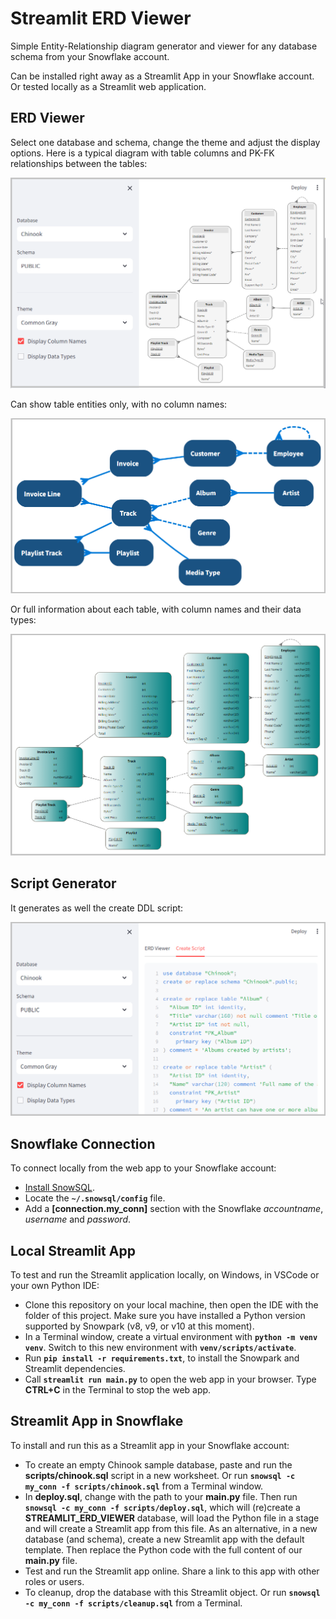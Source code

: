 Streamlit ERD Viewer
====================

Simple Entity-Relationship diagram generator and viewer for any database schema from your Snowflake account. 

Can be installed right away as a Streamlit App in your Snowflake account. Or tested locally as a Streamlit web application.

ERD Viewer
----------

Select one database and schema, change the theme and adjust the display options. Here is a typical diagram with table columns and PK-FK relationships between the tables:

![ERD Generator](images/streamlit-erd-viewer.png)

Can show table entities only, with no column names:

![Entities Only](images/streamlit-erd-viewer-shapes.png)

Or full information about each table, with column names and their data types:

![Full Tables](images/streamlit-erd-viewer-full.png)

Script Generator
----------------

It generates as well the create DDL script:

![Code Generator](images/streamlit-code-generator.png)

Snowflake Connection
--------------------

To connect locally from the web app to your Snowflake account:

* [Install SnowSQL](https://docs.snowflake.com/en/user-guide/snowsql-install-config).
* Locate the **`~/.snowsql/config`** file.
* Add a **[connection.my_conn]** section with the Snowflake *accountname*, *username* and *password*.

Local Streamlit App
-------------------

To test and run the Streamlit application locally, on Windows, in VSCode or your own Python IDE:

* Clone this repository on your local machine, then open the IDE with the folder of this project. Make sure you have installed a Python version supported by Snowpark (v8, v9, or v10 at this moment).
* In a Terminal window, create a virtual environment with **`python -m venv venv`**. Switch to this new environment with **`venv/scripts/activate`**.
* Run **`pip install -r requirements.txt`**, to install the Snowpark and Streamlit dependencies.
* Call **`streamlit run main.py`** to open the web app in your browser. Type **CTRL+C** in the Terminal to stop the web app.

Streamlit App in Snowflake
--------------------------

To install and run this as a Streamlit app in your Snowflake account:

* To create an empty Chinook sample database, paste and run the **scripts/chinook.sql** script in a new worksheet. Or run **`snowsql -c my_conn -f scripts/chinook.sql`** from a Terminal window.
* In **deploy.sql**, change with the path to your **main.py** file. Then run **`snowsql -c my_conn -f scripts/deploy.sql`**, which will (re)create a **STREAMLIT_ERD_VIEWER** database, will load the Python file in a stage and will create a Streamlit app from this file. As an alternative, in a new database (and schema), create a new Streamlit app with the default template. Then replace the Python code with the full content of our **main.py** file.
* Test and run the Streamlit app online. Share a link to this app with other roles or users.
* To cleanup, drop the database with this Streamlit object. Or run **`snowsql -c my_conn -f scripts/cleanup.sql`** from a Terminal.
